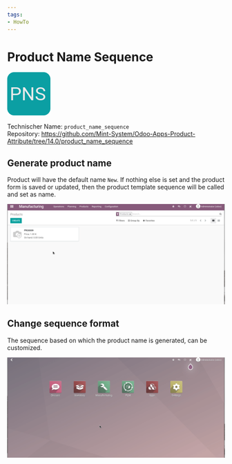 ```yaml
---
tags:
- HowTo
---
```

# Product Name Sequence
![](assets/icon_product_name_sequence.png)

Technischer Name: `product_name_sequence`\
Repository: <https://github.com/Mint-System/Odoo-Apps-Product-Attribute/tree/14.0/product_name_sequence>

## Generate product name

Product will have the default name `New`. If nothing else is set and the product form is saved or updated, then the product template sequence will be called and set as name.

![Odoo App Product Name Sequence Generate](assets/Odoo%20App%20Product%20Name%20Sequence%20Generate.gif)

## Change sequence format

The sequence based on which the product name is generated, can be customized.

![Odoo App Product Name Sequence Update](assets/Odoo%20App%20Product%20Name%20Sequence%20Update.gif)